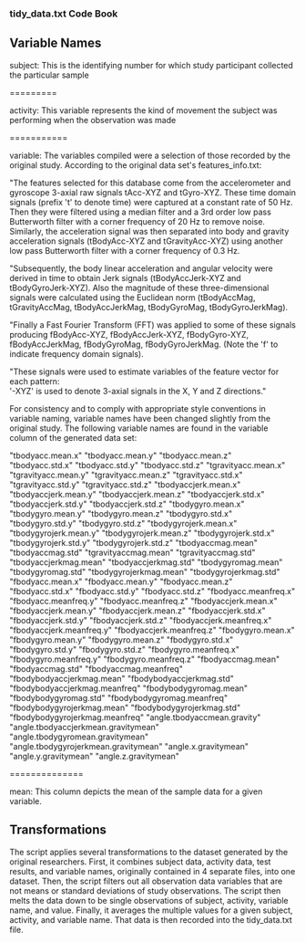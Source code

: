 ### tidy_data.txt Code Book

## Variable Names

subject: This is the identifying number for which study participant collected the particular
sample

=========

activity: This variable represents the kind of movement the subject was performing when the
observation was made

===========

variable: The variables compiled were a selection of those recorded by the original study. According to the original data set's features_info.txt:

"The features selected for this database come from the accelerometer and gyroscope 3-axial raw signals tAcc-XYZ and tGyro-XYZ. These time domain signals (prefix 't' to denote time) were captured at a constant rate of 50 Hz. Then they were filtered using a median filter and a 3rd order low pass Butterworth filter with a corner frequency of 20 Hz to remove noise. Similarly, the acceleration signal was then separated into body and gravity acceleration signals (tBodyAcc-XYZ and tGravityAcc-XYZ) using another low pass Butterworth filter with a corner frequency of 0.3 Hz. 

"Subsequently, the body linear acceleration and angular velocity were derived in time to obtain Jerk signals (tBodyAccJerk-XYZ and tBodyGyroJerk-XYZ). Also the magnitude of these three-dimensional signals were calculated using the Euclidean norm (tBodyAccMag, tGravityAccMag, tBodyAccJerkMag, tBodyGyroMag, tBodyGyroJerkMag). 

"Finally a Fast Fourier Transform (FFT) was applied to some of these signals producing fBodyAcc-XYZ, fBodyAccJerk-XYZ, fBodyGyro-XYZ, fBodyAccJerkMag, fBodyGyroMag, fBodyGyroJerkMag. (Note the 'f' to indicate frequency domain signals). 

"These signals were used to estimate variables of the feature vector for each pattern:  
'-XYZ' is used to denote 3-axial signals in the X, Y and Z directions."


For consistency and to comply with appropriate style conventions in variable naming, variable
names have been changed slightly from the original study. The following variable names are
found in the variable column of the generated data set:

"tbodyacc.mean.x"
"tbodyacc.mean.y"
"tbodyacc.mean.z"
"tbodyacc.std.x"
"tbodyacc.std.y"
"tbodyacc.std.z"
"tgravityacc.mean.x"
"tgravityacc.mean.y"
"tgravityacc.mean.z"
"tgravityacc.std.x"
"tgravityacc.std.y"
"tgravityacc.std.z"
"tbodyaccjerk.mean.x"
"tbodyaccjerk.mean.y"
"tbodyaccjerk.mean.z"
"tbodyaccjerk.std.x"
"tbodyaccjerk.std.y"
"tbodyaccjerk.std.z"
"tbodygyro.mean.x"
"tbodygyro.mean.y"
"tbodygyro.mean.z"
"tbodygyro.std.x"
"tbodygyro.std.y"
"tbodygyro.std.z"
"tbodygyrojerk.mean.x"
"tbodygyrojerk.mean.y"
"tbodygyrojerk.mean.z"
"tbodygyrojerk.std.x"
"tbodygyrojerk.std.y"
"tbodygyrojerk.std.z"
"tbodyaccmag.mean"
"tbodyaccmag.std"
"tgravityaccmag.mean"
"tgravityaccmag.std"
"tbodyaccjerkmag.mean"
"tbodyaccjerkmag.std"
"tbodygyromag.mean"
"tbodygyromag.std"
"tbodygyrojerkmag.mean"
"tbodygyrojerkmag.std"
"fbodyacc.mean.x"
"fbodyacc.mean.y"
"fbodyacc.mean.z"
"fbodyacc.std.x"
"fbodyacc.std.y"
"fbodyacc.std.z"
"fbodyacc.meanfreq.x"
"fbodyacc.meanfreq.y"
"fbodyacc.meanfreq.z"
"fbodyaccjerk.mean.x"
"fbodyaccjerk.mean.y"
"fbodyaccjerk.mean.z"
"fbodyaccjerk.std.x"
"fbodyaccjerk.std.y"
"fbodyaccjerk.std.z"
"fbodyaccjerk.meanfreq.x"
"fbodyaccjerk.meanfreq.y"
"fbodyaccjerk.meanfreq.z"
"fbodygyro.mean.x"
"fbodygyro.mean.y"
"fbodygyro.mean.z"
"fbodygyro.std.x"
"fbodygyro.std.y"
"fbodygyro.std.z"
"fbodygyro.meanfreq.x"
"fbodygyro.meanfreq.y"
"fbodygyro.meanfreq.z"
"fbodyaccmag.mean"
"fbodyaccmag.std"
"fbodyaccmag.meanfreq"
"fbodybodyaccjerkmag.mean"
"fbodybodyaccjerkmag.std"
"fbodybodyaccjerkmag.meanfreq"
"fbodybodygyromag.mean"
"fbodybodygyromag.std"
"fbodybodygyromag.meanfreq"
"fbodybodygyrojerkmag.mean"
"fbodybodygyrojerkmag.std"
"fbodybodygyrojerkmag.meanfreq"
"angle.tbodyaccmean.gravity"
"angle.tbodyaccjerkmean.gravitymean"
"angle.tbodygyromean.gravitymean"
"angle.tbodygyrojerkmean.gravitymean"
"angle.x.gravitymean"
"angle.y.gravitymean"
"angle.z.gravitymean"

==============

mean: This column depicts the mean of the sample data for a given variable. 

## Transformations

The script applies several transformations to the dataset generated by the original researchers.
First, it combines subject data, activity data, test results, and variable names, originally
contained in 4 separate files, into one dataset. Then, the script filters out all observation data variables that are not means or standard deviations of study observations. The script
then melts the data down to be single observations of subject, activity, variable name, and value. Finally, it averages the multiple values for a given subject, activity, and variable name. That data is then recorded into the tidy_data.txt file.